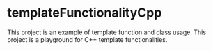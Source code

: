 # templateFunctionalityCpp
This project is an example of template function and class usage.
This project is a playground for C++ template functionalities.
